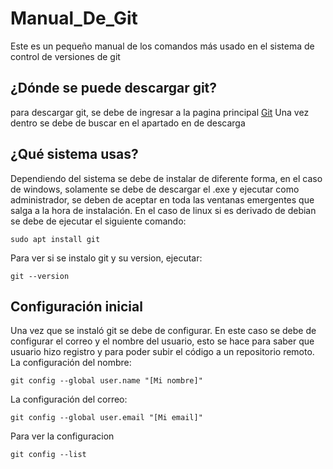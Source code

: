 # Manual_De_Git
Este es un pequeño manual de los comandos más usado en el sistema de control de versiones de git

## ¿Dónde se puede descargar git?
para descargar git, se debe de ingresar a la pagina principal [Git](https://git-scm.com/) Una vez dentro se debe de buscar en el apartado en de descarga

## ¿Qué sistema usas?
Dependiendo del sistema se debe de instalar de diferente forma, en el caso de windows, solamente se debe de descargar el .exe y ejecutar como administrador, se deben de aceptar en toda las ventanas emergentes que salga a la hora de instalación.
En el caso de linux si es derivado de debian se debe de ejecutar el siguiente comando:
```
sudo apt install git
```
Para ver si se instalo git y su version, ejecutar:
```
git --version
```
## Configuración inicial 
Una vez que se instaló git se debe de configurar. En este caso se debe de configurar el correo y el nombre del usuario, esto se hace para saber que usuario hizo registro y para poder subir el código a un repositorio remoto.
La configuración del nombre:
```
git config --global user.name "[Mi nombre]"
```
La configuración del correo:
```
git config --global user.email "[Mi email]"
```
Para ver la configuracion 
```
git config --list
```
